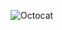 ![Octocat](https://user-images.githubusercontent.com/7924541/139470089-99c7ab7a-4bb4-4ee8-9928-6837a25994a6.png)

